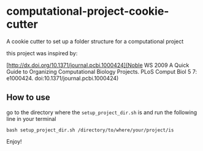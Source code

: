 # computational-project-cookie-cutter
A cookie cutter to set up a folder structure for a computational project

this project was inspired by:

[http://dx.doi.org/10.1371/journal.pcbi.1000424](Noble WS 2009 A Quick Guide to Organizing Computational Biology Projects. PLoS Comput Biol 5 7: e1000424. doi:10.1371/journal.pcbi.1000424)


## How to use
go to the directory where the `setup_project_dir.sh`
is and run the following line in your terminal

`bash setup_project_dir.sh /directory/to/where/your/project/is`

Enjoy!
